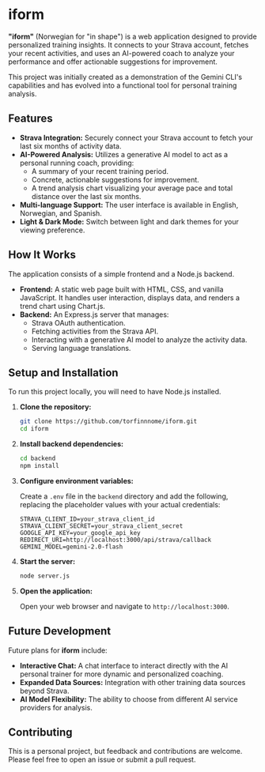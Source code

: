 # iform

**"iform"** (Norwegian for "in shape") is a web application designed to provide personalized training insights. It connects to your Strava account, fetches your recent activities, and uses an AI-powered coach to analyze your performance and offer actionable suggestions for improvement.

This project was initially created as a demonstration of the Gemini CLI's capabilities and has evolved into a functional tool for personal training analysis.

## Features

*   **Strava Integration:** Securely connect your Strava account to fetch your last six months of activity data.
*   **AI-Powered Analysis:** Utilizes a generative AI model to act as a personal running coach, providing:
    *   A summary of your recent training period.
    *   Concrete, actionable suggestions for improvement.
    *   A trend analysis chart visualizing your average pace and total distance over the last six months.
*   **Multi-language Support:** The user interface is available in English, Norwegian, and Spanish.
*   **Light & Dark Mode:** Switch between light and dark themes for your viewing preference.

## How It Works

The application consists of a simple frontend and a Node.js backend.

*   **Frontend:** A static web page built with HTML, CSS, and vanilla JavaScript. It handles user interaction, displays data, and renders a trend chart using Chart.js.
*   **Backend:** An Express.js server that manages:
    *   Strava OAuth authentication.
    *   Fetching activities from the Strava API.
    *   Interacting with a generative AI model to analyze the activity data.
    *   Serving language translations.

## Setup and Installation

To run this project locally, you will need to have Node.js installed.

1.  **Clone the repository:**
    ```bash
    git clone https://github.com/torfinnnome/iform.git
    cd iform
    ```

2.  **Install backend dependencies:**
    ```bash
    cd backend
    npm install
    ```

3.  **Configure environment variables:**

    Create a `.env` file in the `backend` directory and add the following, replacing the placeholder values with your actual credentials:

    ```
    STRAVA_CLIENT_ID=your_strava_client_id
    STRAVA_CLIENT_SECRET=your_strava_client_secret
    GOOGLE_API_KEY=your_google_api_key
    REDIRECT_URI=http://localhost:3000/api/strava/callback
    GEMINI_MODEL=gemini-2.0-flash
    ```

4.  **Start the server:**
    ```bash
    node server.js
    ```

5.  **Open the application:**

    Open your web browser and navigate to `http://localhost:3000`.

## Future Development

Future plans for **iform** include:

*   **Interactive Chat:** A chat interface to interact directly with the AI personal trainer for more dynamic and personalized coaching.
*   **Expanded Data Sources:** Integration with other training data sources beyond Strava.
*   **AI Model Flexibility:** The ability to choose from different AI service providers for analysis.

## Contributing

This is a personal project, but feedback and contributions are welcome. Please feel free to open an issue or submit a pull request.

